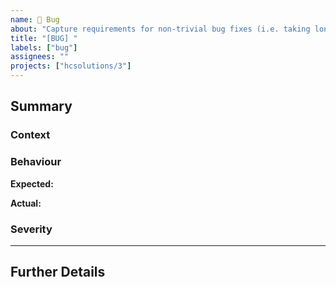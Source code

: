 ```yaml
---
name: 🐞 Bug
about: "Capture requirements for non-trivial bug fixes (i.e. taking longer than the 1-hour timebox)"
title: "[BUG] "
labels: ["bug"]
assignees: ""
projects: ["hcsolutions/3"]
---
```


<!-- A clear and concise description of what the problem is. -->

## Summary

### Context

<!-- What was the user attempting to do? -->

### Behaviour

**Expected:** <!-- What should have happened? -->

**Actual:** <!-- What actually happened? -->

### Severity

<!-- What's the impact of this bug? -->
<!-- Is a workaround available? -->

---

## Further Details

<!-- **Live Issue report:** [Link to HoneyBadger]() -->
<!-- Screenshots? -->
